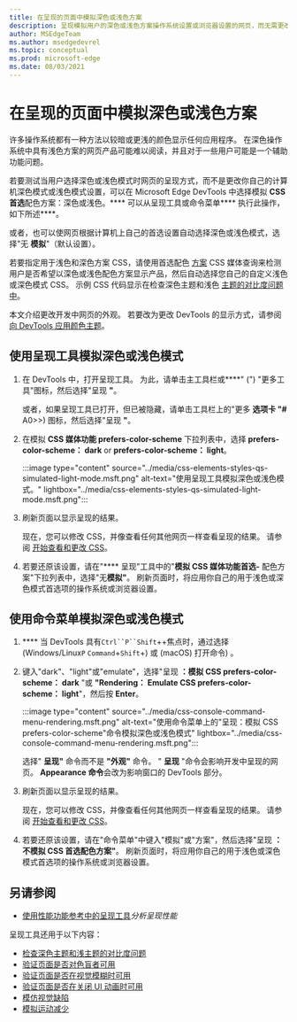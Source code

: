 ```yaml
---
title: 在呈现的页面中模拟深色或浅色方案
description: 呈现模拟用户的深色或浅色方案操作系统设置或浏览器设置的网页，而无需更改你自己的计算机设置。  将 CSS 媒体查询与 DevTools 呈现选项一起用于 prefers-color-scheme。
author: MSEdgeTeam
ms.author: msedgedevrel
ms.topic: conceptual
ms.prod: microsoft-edge
ms.date: 08/03/2021
---
```

# <a name="emulate-dark-or-light-schemes-in-the-rendered-page"></a>在呈现的页面中模拟深色或浅色方案

许多操作系统都有一种方法以较暗或更浅的颜色显示任何应用程序。  在深色操作系统中具有浅色方案的网页产品可能难以阅读，并且对于一些用户可能是一个辅助功能问题。

若要测试当用户选择深色或浅色模式时网页的呈现方式，而不是更改你自己的计算机深色模式或浅色模式设置，可以在 Microsoft Edge DevTools 中选择模拟 **CSS 首选**配色方案：深色或浅色。****  可以从呈现工具或命令菜单**** 执行此操作，如下所述****。

或者，也可以使网页根据计算机上自己的首选设置自动选择深色或浅色模式，选择"无 **模拟**"（默认设置）。

若要指定用于浅色和深色方案 CSS，请使用首选配色 [方案](https://developer.mozilla.org/docs/Web/CSS/@media/prefers-color-scheme) CSS 媒体查询来检测用户是否希望以深色或浅色配色方案显示产品，然后自动选择您自己的自定义浅色或深色模式 CSS。  示例 CSS 代码显示在检查深色主题和浅色 [主题的对比度问题中](test-dark-mode.md)。

本文介绍更改开发中网页的外观。  若要改为更改 DevTools 的显示方式，请参阅 [向 DevTools 应用颜色主题](../customize/theme.md)。


<!-- ====================================================================== -->
## <a name="emulating-dark-or-light-mode-using-the-rendering-tool"></a>使用呈现工具模拟深色或浅色模式

1. 在 DevTools 中，打开呈现工具。  为此，请单击主工具栏或****" (") "更多工具"图标，然后选择"呈现 **"**。
    
    或者，如果呈现工具已打开，但已被隐藏，请单击工具栏上的"更多 **选项卡 "#** A0>>) 图标，然后选择"呈现 **"**。

1. 在模拟 **CSS 媒体功能 prefers-color-scheme** 下拉列表中，选择 **prefers-color-scheme： dark** or **prefers-color-scheme： light**。

   :::image type="content" source="../media/css-elements-styles-qs-simulated-light-mode.msft.png" alt-text="使用呈现工具模拟深色或浅色模式。" lightbox="../media/css-elements-styles-qs-simulated-light-mode.msft.png":::

1. 刷新页面以显示呈现的结果。

    现在，您可以修改 CSS，并像查看任何其他网页一样查看呈现的结果。  请参阅 [开始查看和更改 CSS](../css/index.md)。

1. 若要还原该设置，请在"**** 呈现"工具中的"**模拟 CSS 媒体功能首选-** 配色方案"下拉列表中，选择"无**模拟"**。  刷新页面时，将应用你自己的用于浅色或深色模式首选项的操作系统或浏览器设置。


<!-- ====================================================================== -->
## <a name="emulating-dark-or-light-mode-using-the-command-menu"></a>使用命令菜单模拟深色或浅色模式

1. **** 当 DevTools 具有`Ctrl``P``Shift`++焦点时，通过选择 (Windows/Linux`P` `Command`+`Shift`+) 或 (macOS) 打开命令) 。

1. 键入"dark"、"light"或"emulate"，选择"呈现 **：模拟 CSS prefers-color-scheme： dark** "或 **"Rendering： Emulate CSS prefers-color-scheme： light**"，然后按 **Enter**。

   :::image type="content" source="../media/css-console-command-menu-rendering.msft.png" alt-text="使用命令菜单上的&quot;呈现：模拟 CSS prefers-color-scheme&quot;命令模拟深色或浅色模式" lightbox="../media/css-console-command-menu-rendering.msft.png":::

    选择" **呈现"** 命令而不是 **"外观"** 命令。  " **呈现** "命令会影响开发中呈现的网页。  **Appearance 命令**会改为影响窗口的 DevTools 部分。

1. 刷新页面以显示呈现的结果。

    现在，您可以修改 CSS，并像查看任何其他网页一样查看呈现的结果。  请参阅 [开始查看和更改 CSS](../css/index.md)。

1. 若要还原该设置，请在"命令菜单"中键入"模拟"或"方案"，然后选择"呈现 **：不模拟 CSS 首选配色方案"**。  刷新页面时，将应用你自己的用于浅色或深色模式首选项的操作系统或浏览器设置。


<!-- ====================================================================== -->
## <a name="see-also"></a>另请参阅

* [使用性能功能参考中的呈现工具](../evaluate-performance/reference.md#analyze-rendering-performance-with-the-rendering-tool)_分析呈现性能_

呈现工具还用于以下内容：

* [检查深色主题和浅主题的对比度问题](test-dark-mode.md)
* [验证页面是否对色盲者可用](test-color-blindness.md)
* [验证页面是否在视觉模糊时可用](test-blurred-vision.md)
* [验证页面是否在关闭 UI 动画时可用](test-reduced-ui-motion.md)
* [模仿视觉缺陷](emulate-vision-deficiencies.md)
* [模拟运动减少](reduced-motion-simulation.md)
